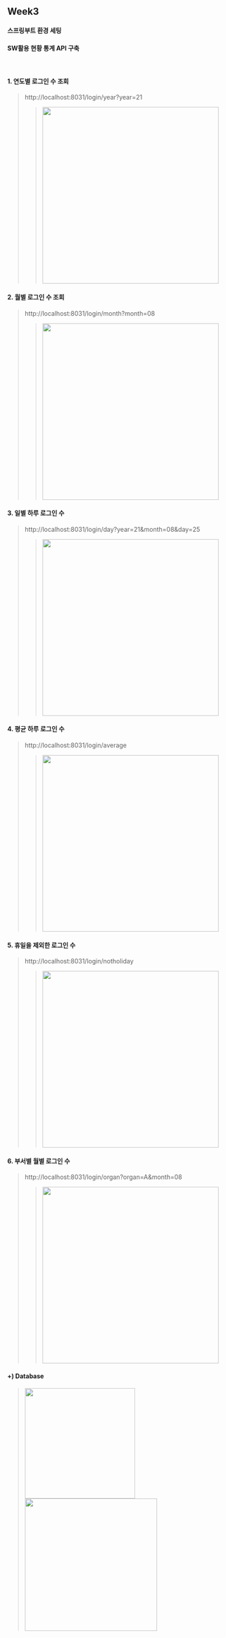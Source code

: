 ## Week3
#### 스프링부트 환경 세팅
#### SW활용 현황 통계 API 구축
</br>



#### 1. 연도별 로그인 수 조회
> http://localhost:8031/login/year?year=21
> > <img src = "https://user-images.githubusercontent.com/65826145/130973688-8a3ab25e-51c5-48cd-8ef8-4725d8bd569e.png" width = "400">

#### 2. 월별 로그인 수 조회
> http://localhost:8031/login/month?month=08
> > <img src = "https://user-images.githubusercontent.com/65826145/130973783-b5a98e4b-00ba-428e-8f39-da03ac59654a.png" width = "400">

#### 3. 일별 하루 로그인 수
> http://localhost:8031/login/day?year=21&month=08&day=25
> > <img src = "https://user-images.githubusercontent.com/65826145/130973931-df2bec2e-532a-4b19-a59f-3e871d0c08be.png" width = "400">

#### 4. 평균 하루 로그인 수
> http://localhost:8031/login/average
> > <img src = "https://user-images.githubusercontent.com/65826145/130974108-9d20600d-1a9e-4c56-8932-d547487a8d51.png" width = "400">

#### 5. 휴일을 제외한 로그인 수
> http://localhost:8031/login/notholiday
> > <img src = "https://user-images.githubusercontent.com/65826145/130974238-8ba5a4c8-3975-427b-8a90-31d759b2aec5.png" width = "400">

#### 6. 부서별 월별 로그인 수
> http://localhost:8031/login/organ?organ=A&month=08
> > <img src = "https://user-images.githubusercontent.com/65826145/130974333-a37080cd-7337-4e18-ba15-fd1831923d6d.png" width = "400">

#### +) Database
> <img src="https://user-images.githubusercontent.com/65826145/130974444-5db533b9-9dbd-47cd-97fc-6db67fd65c03.png" width="250">
> <img src= "https://user-images.githubusercontent.com/65826145/130977674-59995b03-1687-4c0d-8382-c114514b13a2.png" width="300">

